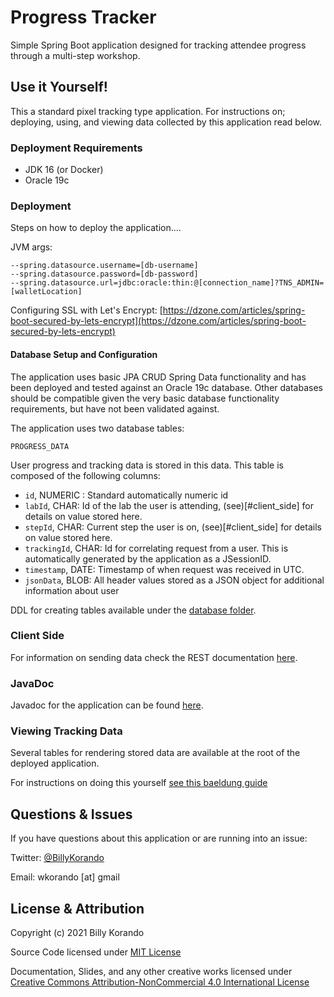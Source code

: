 # Progress Tracker

Simple Spring Boot application designed for tracking attendee progress through a multi-step workshop. 

## Use it Yourself!

This a standard pixel tracking type application. For instructions on; deploying, using, and viewing data collected by this application read below. 

### Deployment Requirements

* JDK 16 (or Docker)
* Oracle 19c

### Deployment

Steps on how to deploy the application....

JVM args:

```
--spring.datasource.username=[db-username] 
--spring.datasource.password=[db-password]
--spring.datasource.url=jdbc:oracle:thin:@[connection_name]?TNS_ADMIN=[walletLocation]
```

Configuring SSL with Let's Encrypt: 
[https://dzone.com/articles/spring-boot-secured-by-lets-encrypt](https://dzone.com/articles/spring-boot-secured-by-lets-encrypt)

#### Database Setup and Configuration

The application uses basic JPA CRUD Spring Data functionality and has been deployed and tested against an Oracle 19c database. Other databases should be compatible given the very basic database functionality requirements, but have not been validated against. 

The application uses two database tables:

`PROGRESS_DATA`

User progress and tracking data is stored in this data. This table is composed of the following columns:

* `id`, NUMERIC : Standard automatically numeric id
* `labId`, CHAR: Id of the lab the user is attending, (see)[#client_side] for details on value stored here.
* `stepId`, CHAR: Current step the user is on, (see)[#client_side] for details on value stored here.
* `trackingId`, CHAR: Id for correlating request from a user. This is automatically generated by the application as a JSessionID. 
* `timestamp`, DATE: Timestamp of when request was received in UTC.
* `jsonData`, BLOB: All header values stored as a JSON object for additional information about user 

DDL for creating tables available under the [database folder](database/progress-tracker-ddl.sql).

### Client Side

For information on sending data check the REST documentation [here](https://wkorando.github.io/progress-tracker/rest-docs/).

### JavaDoc

Javadoc for the application can be found [here](https://wkorando.github.io/progress-tracker/javadoc/).

### Viewing Tracking Data

Several tables for rendering stored data are available at the root of the deployed application.

For instructions on doing this yourself [see this baeldung guide](https://www.baeldung.com/spring-boot-crud-thymeleaf)

## Questions & Issues

If you have questions about this application or are running into an issue:

Twitter: [@BillyKorando](https://twitter.com/BillyKorando) 

Email: wkorando [at] gmail

## License & Attribution

Copyright (c) 2021 Billy Korando 

Source Code licensed under [MIT License](LICENSE)

Documentation, Slides, and any other creative works licensed under [Creative Commons Attribution-NonCommercial 4.0 International License](LICENSE.md)